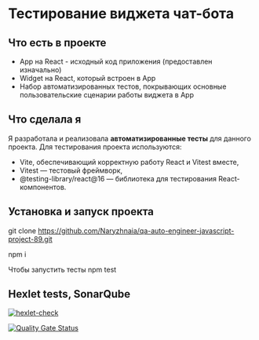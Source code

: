 # Тестирование виджета чат-бота
## Что есть в проекте
- App на React - исходный код приложения (предоставлен изначально)
- Widget на React, который встроен в App
- Набор автоматизированных тестов, покрывающих основные пользовательские сценарии работы виджета в App

## Что сделала я
Я разработала и реализовала **автоматизированные тесты** для данного проекта. Для тестирования проекта используются:
- Vite, обеспечивающий корректную работу React и Vitest вместе,
- Vitest — тестовый фреймворк,
- @testing-library/react@16 — библиотека для тестирования React-компонентов.

## Установка и запуск проекта
git clone https://github.com/Naryzhnaia/qa-auto-engineer-javascript-project-89.git

npm i

Чтобы запустить тесты npm test 

## Hexlet tests, SonarQube
[![hexlet-check](https://github.com/Naryzhnaia/qa-auto-engineer-javascript-project-89/actions/workflows/hexlet-check.yml/badge.svg)](https://github.com/Naryzhnaia/qa-auto-engineer-javascript-project-89/actions/workflows/hexlet-check.yml)

[![Quality Gate Status](https://sonarcloud.io/api/project_badges/measure?project=Naryzhnaia_qa-auto-engineer-javascript-project-89&metric=alert_status)](https://sonarcloud.io/summary/new_code?id=Naryzhnaia_qa-auto-engineer-javascript-project-89)